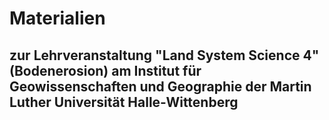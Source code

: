  # Materialien 
 ## zur Lehrveranstaltung "Land System Science 4" (Bodenerosion) am Institut für Geowissenschaften und Geographie der Martin Luther Universität Halle-Wittenberg

 
